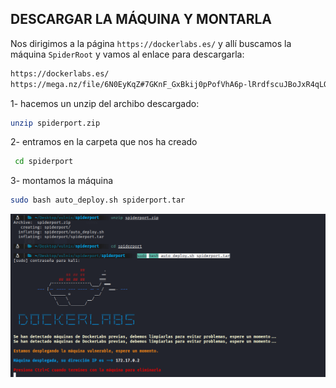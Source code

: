 ## DESCARGAR LA MÁQUINA Y MONTARLA

Nos dirigimos a la página `https://dockerlabs.es/` y allí buscamos la máquina `SpiderRoot` y vamos al enlace para descargarla:

```bash
https://dockerlabs.es/
https://mega.nz/file/6N0EyKqZ#7GKnF_GxBkij0pPofVhA6p-lRrdfscuJBoJxR4qLO6o
```

1- hacemos un unzip del archibo descargado:
  ```bash
  unzip spiderport.zip
  ```
2- entramos en la carpeta que nos ha creado
  ```bash
   cd spiderport
  ```

3- montamos la máquina

  ```bash
  sudo bash auto_deploy.sh spiderport.tar
  ```

![Nmap Scan](images/SpiderRoot/1.png)
